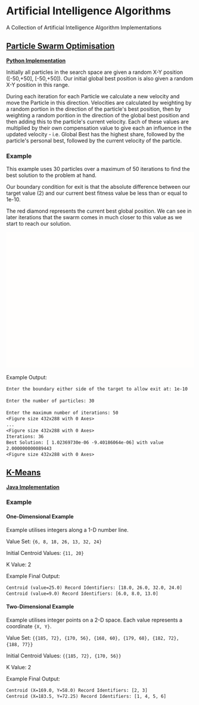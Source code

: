 # Artificial Intelligence Algorithms
A Collection of Artificial Intelligence Algorithm Implementations

## [Particle Swarm Optimisation](https://en.wikipedia.org/wiki/Particle_swarm_optimization)
**[Python Implementation](src/pso-python/particle_swarm_optimisation.py)**

Initially all particles in the search space are given a random X-Y position ([-50,+50], [-50,+50]). Our initial global best position is also given a random X-Y position in this range.

During each iteration for each Particle we calculate a new velocity and move the Particle in this direction. Velocities are calculated by weighting by a random portion in the direction of the particle's best position, then by weighting a random porition in the direction of the global best position and then adding this to the particle's current velocity.
Each of these values are multiplied by their own compensation value to give each an influence in the updated velocity - i.e. Global Best has the highest share, followed by the particle's personal best, followed by the current velocity of the particle.

### Example

This example uses 30 particles over a maximum of 50 iterations to find the best solution to the problem at hand.

Our boundary condition for exit is that the absolute difference between our target value (2) and our current best fitness value be less than or equal to 1e-10.

The red diamond represents the current best global position. We can see in later iterations that the swarm comes in much closer to this value as we start to reach our solution.

![](README_ASSETS/pso_demo.gif)

Example Output:
```text
Enter the boundary either side of the target to allow exit at: 1e-10

Enter the number of particles: 30

Enter the maximum number of iterations: 50
<Figure size 432x288 with 0 Axes>
...
<Figure size 432x288 with 0 Axes>
Iterations: 36
Best Solution: [ 1.02369730e-06 -9.40186064e-06] with value 2.000000000089443
<Figure size 432x288 with 0 Axes>
```

## [K-Means](https://en.wikipedia.org/wiki/K-means_clustering)
**[Java Implementation](src/kmeans)**

### Example
#### One-Dimensional Example
Example utilises integers along a 1-D number line.

Value Set: `{6, 8, 18, 26, 13, 32, 24}`

Initial Centroid Values: `{11, 20}`

K Value: 2

Example Final Output:
```text
Centroid (value=25.0) Record Identifiers: [18.0, 26.0, 32.0, 24.0]
Centroid (value=9.0) Record Identifiers: [6.0, 8.0, 13.0]
```

#### Two-Dimensional Example
Example utilises integer points on a 2-D space. Each value represents a coordinate `{X, Y}`.

Value Set: `{{185, 72}, {170, 56}, {168, 60}, {179, 68}, {182, 72}, {188, 77}}`

Initial Centroid Values: `{{185, 72}, {170, 56}}`

K Value: 2

Example Final Output:
```text
Centroid (X=169.0, Y=58.0) Record Identifiers: [2, 3]
Centroid (X=183.5, Y=72.25) Record Identifiers: [1, 4, 5, 6]
```